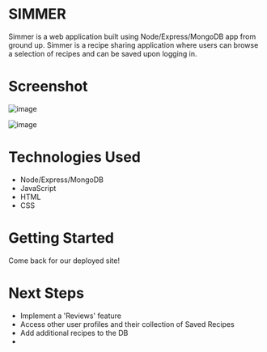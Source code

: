 # SIMMER
Simmer is a web application built using Node/Express/MongoDB app from ground up. Simmer is a recipe sharing application where users can browse a selection of recipes and can be saved upon logging in.

# Screenshot

![image](https://github.com/LGsusM69/project2_simmer/assets/12722536/dcb0921b-c691-47c4-982b-96a03a0b7445)

![image](https://github.com/LGsusM69/project2_simmer/assets/12722536/0ce66185-cc34-4b43-9e60-50e15ff6684b)


# Technologies Used

- Node/Express/MongoDB
- JavaScript
- HTML
- CSS

# Getting Started

Come back for our deployed site!

# Next Steps

- Implement a 'Reviews' feature
- Access other user profiles and their collection of Saved Recipes
- Add additional recipes to the DB
- 
